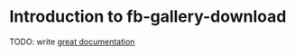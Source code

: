 # Introduction to fb-gallery-download

TODO: write [great documentation](http://jacobian.org/writing/what-to-write/)
